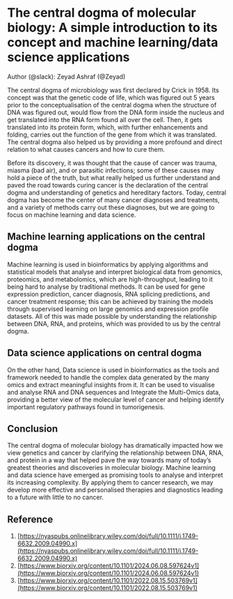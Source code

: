 # The central dogma of molecular biology: A simple introduction to its concept and machine learning/data science applications # 

Author (@slack): Zeyad Ashraf (@Zeyad)


The central dogma of microbiology was first declared by Crick in 1958\. Its concept was that the genetic code of life, which was figured out 5 years prior to the conceptualisation of the central dogma when the structure of DNA was figured out, would flow from the DNA form inside the nucleus and get translated into the RNA form found all over the cell. Then, it gets translated into its protein form, which, with further enhancements and folding, carries out the function of the gene from which it was translated. The central dogma also helped us by providing a more profound and direct relation to what causes cancers and how to cure them. 

Before its discovery, it was thought that the cause of cancer was trauma, miasma (bad air), and or parasitic infections; some of these causes may hold a piece of the truth, but what really helped us further understand and paved the road towards curing cancer is the declaration of the central dogma and understanding of genetics and hereditary factors. Today, central dogma has become the center of many cancer diagnoses and treatments, and a variety of methods carry out these diagnoses, but we are going to focus on machine learning and data science.  

## Machine learning applications on the central dogma ## 

Machine learning is used in bioinformatics by applying algorithms and statistical models that analyse and interpret biological data from genomics, proteomics, and metabolomics, which are high-throughput, leading to it being hard to analyse by traditional methods. It can be used for gene expression prediction, cancer diagnosis, RNA splicing predictions, and cancer treatment response; this can be achieved by training the models through supervised learning on large genomics and expression profile datasets. All of this was made possible by understanding the relationship between DNA, RNA, and proteins, which was provided to us by the central dogma.

## Data science applications on central dogma ##

On the other hand, Data science is used in bioinformatics as the tools and framework needed to handle the complex data generated by the many omics and extract meaningful insights from it. It can be used to visualise and analyse RNA and DNA sequences and Integrate the Multi-Omics data, providing a better view of the molecular level of cancer and helping identify important regulatory pathways found in tumorigenesis.

## Conclusion ##

The central dogma of molecular biology has dramatically impacted how we view genetics and cancer by clarifying the relationship between DNA, RNA, and protein in a way that helped pave the way towards many of today’s greatest theories and discoveries in molecular biology. Machine learning and data science have emerged as promising tools to analyse and interpret its increasing complexity. By applying them to cancer research, we may develop more effective and personalised therapies and diagnostics leading to a future with little to no cancer. 

## Reference ##

1. [https://nyaspubs.onlinelibrary.wiley.com/doi/full/10.1111/j.1749-6632.2009.04990.x](https://nyaspubs.onlinelibrary.wiley.com/doi/full/10.1111/j.1749-6632.2009.04990.x)  
2. [https://www.biorxiv.org/content/10.1101/2024.06.08.597624v1](https://www.biorxiv.org/content/10.1101/2024.06.08.597624v1)  
3. [https://www.biorxiv.org/content/10.1101/2022.08.15.503769v1](https://www.biorxiv.org/content/10.1101/2022.08.15.503769v1)

